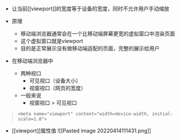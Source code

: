 - 让当前[[viewport]]的宽度等于设备的宽度，同时不允许用户手动缩放
- 原理
	- 移动端浏览器通常会在一个比移动端屏幕更宽的虚拟窗口中渲染页面
	- 这个虚拟窗口就是viewport
	- 目的是正常展示没有做移动端适配的页面，完整的展示给用户

- 在移动端浏览器中
	- 两种视口
		- 可见视口（设备大小）
		- 视窗视口（网页的宽度）
	- 一般来说
		- 视窗视口 > 可见视口

>`<meta name="viewport" content="width=device-width, initial-scale=1.0">`
- [[viewport]]属性值
![[Pasted image 20220414111431.png]]
